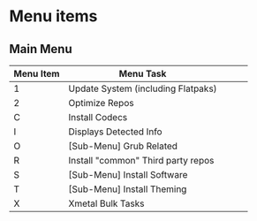 # Menu items

## Main Menu

| Menu Item | Menu Task                          |     |     |     |
| --------- | ---------------------------------- | --- | --- | --- |
| 1         | Update System (including Flatpaks) |     |     |     |
| 2         | Optimize Repos                     |     |     |     |
| C         | Install Codecs                     |     |     |     |
| I         | Displays Detected Info             |     |     |     |
| O         | [Sub-Menu] Grub Related            |     |     |     |
| R         | Install "common" Third party repos |     |     |     |
| S         | [Sub-Menu] Install Software        |     |     |     |
| T         | [Sub-Menu] Install Theming         |     |     |     |
| X         | Xmetal Bulk Tasks                  |     |     |     |

